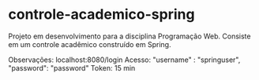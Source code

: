 # controle-academico-spring

Projeto em desenvolvimento para a disciplina Programação Web. Consiste em um controle acadêmico construído em Spring.

Observações:
  localhost:8080/login
  Acesso:
    "username" : "springuser",
    "password": "password"
  Token: 15 min
